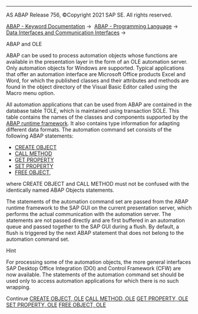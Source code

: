   

* * *

AS ABAP Release 756, ©Copyright 2021 SAP SE. All rights reserved.

[ABAP - Keyword Documentation](https://help.sap.com/doc/abapdocu_756_index_htm/7.56/en-US/abenabap.htm) →  [ABAP - Programming Language](https://help.sap.com/doc/abapdocu_756_index_htm/7.56/en-US/abenabap_reference.htm) →  [Data Interfaces and Communication Interfaces](https://help.sap.com/doc/abapdocu_756_index_htm/7.56/en-US/abenabap_data_communication.htm) → 

ABAP and OLE

ABAP can be used to process automation objects whose functions are available in the presentation layer in the form of an OLE automation server. Only automation objects for Windows are supported. Typical applications that offer an automation interface are Microsoft Office products Excel and Word, for which the published classes and their attributes and methods are found in the object directory of the Visual Basic Editor called using the Macro menu option.

All automation applications that can be used from ABAP are contained in the database table TOLE, which is maintained using transaction SOLE. This table contains the names of the classes and components supported by the [ABAP runtime framework](https://help.sap.com/doc/abapdocu_756_index_htm/7.56/en-US/abenabap_runtime_frmwk_glosry.htm "Glossary Entry"). It also contains type information for adapting different data formats. The automation command set consists of the following ABAP statements:

-   [CREATE OBJECT](https://help.sap.com/doc/abapdocu_756_index_htm/7.56/en-US/abapcreate_object_ole2.htm)
-   [CALL METHOD](https://help.sap.com/doc/abapdocu_756_index_htm/7.56/en-US/abapcall_method_ole2.htm)
-   [GET PROPERTY](https://help.sap.com/doc/abapdocu_756_index_htm/7.56/en-US/abapget_property.htm)
-   [SET PROPERTY](https://help.sap.com/doc/abapdocu_756_index_htm/7.56/en-US/abapset_property.htm)
-   [FREE OBJECT](https://help.sap.com/doc/abapdocu_756_index_htm/7.56/en-US/abapfree_object.htm),

where CREATE OBJECT and CALL METHOD must not be confused with the identically named ABAP Objects statements.

The statements of the automation command set are passed from the ABAP runtime framework to the SAP GUI on the current presentation server, which performs the actual communication with the automation server. The statements are not passed directly and are first buffered in an automation queue and passed together to the SAP GUI during a flush. By default, a flush is triggered by the next ABAP statement that does not belong to the automation command set.

Hint

For processing some of the automation objects, the more general interfaces SAP Desktop Office Integration (DOI) and Control Framework (CFW) are now available. The statements of the automation command set should be used only to access automation applications for which there is no such wrapping.

Continue
[CREATE OBJECT, OLE](https://help.sap.com/doc/abapdocu_756_index_htm/7.56/en-US/abapcreate_object_ole2.htm)
[CALL METHOD, OLE](https://help.sap.com/doc/abapdocu_756_index_htm/7.56/en-US/abapcall_method_ole2.htm)
[GET PROPERTY, OLE](https://help.sap.com/doc/abapdocu_756_index_htm/7.56/en-US/abapget_property.htm)
[SET PROPERTY, OLE](https://help.sap.com/doc/abapdocu_756_index_htm/7.56/en-US/abapset_property.htm)
[FREE OBJECT, OLE](https://help.sap.com/doc/abapdocu_756_index_htm/7.56/en-US/abapfree_object.htm)